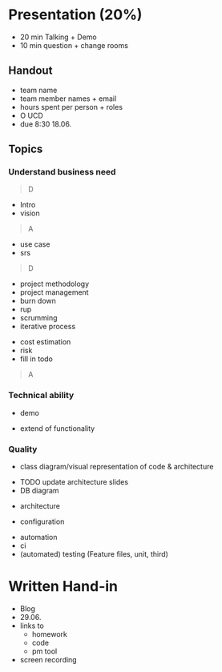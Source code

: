# Presentation (20%)
- 20 min Talking + Demo
- 10 min question + change rooms

## Handout
- team name
- team member names + email
- hours spent per person + roles
- O UCD
- due 8:30 18.06.

## Topics

### Understand business need
> D
+ Intro
+ vision
> A
+ use case
+ srs
> D
+ project methodology
+ project management
+ burn down
+ rup
+ scrumming
+ iterative process
- cost estimation
- risk
- fill in todo

> A

### Technical ability
+ demo
- extend of functionality

### Quality
+ class diagram/visual representation of code & architecture
- TODO update architecture slides
- DB diagram
+ architecture
- configuration
+ automation
+ ci
+ (automated) testing (Feature files, unit, third)

# Written Hand-in
- Blog
- 29.06.
- links to
	- homework
	- code
	- pm tool
- screen recording
